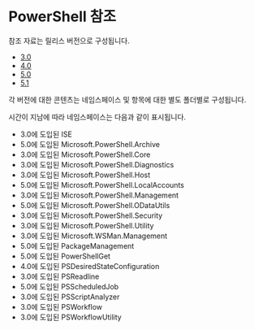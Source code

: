 #  PowerShell 참조

참조 자료는 릴리스 버전으로 구성됩니다.

- [3.0](3.0/ToC.md)
- [4.0](4.0/ToC.md)
- [5.0](5.0/ToC.md)
- [5.1](5.1/ToC.md)

각 버전에 대한 콘텐츠는 네임스페이스 및 항목에 대한 별도 폴더별로 구성됩니다.

시간이 지남에 따라 네임스페이스는 다음과 같이 표시됩니다.

- 3.0에 도입된 ISE
- 5.0에 도입된 Microsoft.PowerShell.Archive
- 3.0에 도입된 Microsoft.PowerShell.Core
- 3.0에 도입된 Microsoft.PowerShell.Diagnostics
- 3.0에 도입된 Microsoft.PowerShell.Host
- 5.0에 도입된 Microsoft.PowerShell.LocalAccounts
- 3.0에 도입된 Microsoft.PowerShell.Management
- 5.0에 도입된 Microsoft.PowerShell.ODataUtils
- 3.0에 도입된 Microsoft.PowerShell.Security
- 3.0에 도입된 Microsoft.PowerShell.Utility
- 3.0에 도입된 Microsoft.WSMan.Management
- 5.0에 도입된 PackageManagement
- 5.0에 도입된 PowerShellGet
- 4.0에 도입된 PSDesiredStateConfiguration
- 3.0에 도입된 PSReadline
- 5.0에 도입된 PSScheduledJob
- 3.0에 도입된 PSScriptAnalyzer
- 3.0에 도입된 PSWorkflow
- 3.0에 도입된 PSWorkflowUtility


<!--HONumber=Oct16_HO1-->


